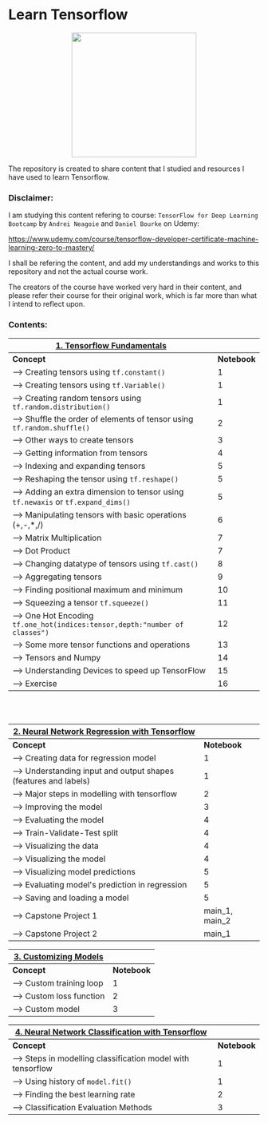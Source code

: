 # Learn Tensorflow

<p align="center">
<img src="https://upload.wikimedia.org/wikipedia/commons/thumb/a/ab/TensorFlow_logo.svg/2560px-TensorFlow_logo.svg.png" width="250">
</p>

The repository is created to share content that I studied and resources I have used to learn Tensorflow.

### Disclaimer: 

I am studying this content refering to course: `TensorFlow for Deep Learning Bootcamp` by `Andrei Neagoie` and `Daniel Bourke` on Udemy: 

https://www.udemy.com/course/tensorflow-developer-certificate-machine-learning-zero-to-mastery/ 

I shall be refering the content, and add my understandings and works to this repository and not the actual course work.

The creators of the course have worked very hard in their content, and please refer their course for their original work, which is far more than what I intend to reflect upon. 


### Contents:

| <u>**1. Tensorflow Fundamentals**</u>  ||
|---------|----------|
| **Concept** | **Notebook** |
| --> Creating tensors using `tf.constant()` | 1 |
| --> Creating tensors using `tf.Variable()` | 1 |
| --> Creating random tensors using `tf.random.distribution()` | 1 |
| --> Shuffle the order of elements of tensor using `tf.random.shuffle()` | 2 |
| --> Other ways to create tensors | 3 |
| --> Getting information from tensors | 4 |
| --> Indexing and expanding tensors | 5 |
| --> Reshaping the tensor using `tf.reshape()` | 5 |
| --> Adding an extra dimension to tensor using `tf.newaxis` or `tf.expand_dims()` | 5 |
| --> Manipulating tensors with basic operations (+,-,*,/) | 6 |
| --> Matrix Multiplication | 7 |
| --> Dot Product | 7 |
| --> Changing datatype of tensors using `tf.cast()` | 8 |
| --> Aggregating tensors | 9 |
| --> Finding positional maximum and minimum | 10 |
| --> Squeezing a tensor `tf.squeeze()` | 11 |
| --> One Hot Encoding `tf.one_hot(indices:tensor,depth:"number of classes")` | 12 |
| --> Some more tensor functions and operations | 13 |
| --> Tensors and Numpy | 14 |
| --> Understanding Devices to speed up TensorFlow | 15 |
| --> Exercise | 16 |

<br>
<br>


| <u>**2. Neural Network Regression with Tensorflow**</u>  ||
|---------|----------|
| **Concept** | **Notebook** |
|--> Creating data for regression model| 1 |
|--> Understanding input and output shapes (features and labels) | 1 |
|--> Major steps in modelling with tensorflow | 2 |
|--> Improving the model | 3 |
|--> Evaluating the model | 4 | 
|--> Train-Validate-Test split | 4 | 
|--> Visualizing the data | 4 | 
|--> Visualizing the model | 4 |  
|--> Visualizing model predictions | 5 |  
|--> Evaluating model's prediction in regression| 5 |  
|--> Saving and loading a model | 5 |
|--> Capstone Project 1|main_1, main_2|
|--> Capstone Project 2|main_1|

| <u>**3. Customizing Models**</u>  ||
|---------|----------|
| **Concept** | **Notebook** |
|--> Custom training loop |1|
|--> Custom loss function |2|
|--> Custom model         |3|

| <u>**4. Neural Network Classification with Tensorflow**</u>  ||
|---------|----------|
| **Concept** | **Notebook** |
|--> Steps in modelling classification model with tensorflow |1|
|-->  Using history of `model.fit()` |1|
|-->  Finding the best learning rate |2|
|--> Classification Evaluation Methods |3|